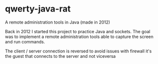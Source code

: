 # qwerty-java-rat
A remote administration tools in Java (made in 2012)


Back in 2012 I started this project to practice Java and sockets. 
The goal was to implement a remote administration tools able to capture the screen and run commands. 

The client / server connection is reversed to avoid issues with firewall it's the guest that connects to the server and not viceversa